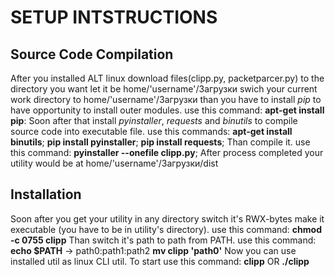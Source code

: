 # **SETUP INTSTRUCTIONS**

## **Source Code Compilation** 
After you installed ALT linux download files(clipp.py, packetparcer.py) to the directory you want let it be home/'username'/Загрузки swich your current work directory to home/'username'/Загрузки than you have to install *pip* to have opportunity to install outer modules. use this command:
**apt-get install pip**:
Soon after that install *pyinstaller*, *requests* and *binutils* to compile source code into executable file. use this commands:
**apt-get install binutils**;
**pip install pyinstaller**;
**pip install requests**;
Than compile it. use this command:
**pyinstaller --onefile clipp.py**;
After process completed your utility would be at home/'username'/Загрузки/dist

## **Installation** ##
Soon after you get your utility in any directory switch it's RWX-bytes make it executable (you have to be in utility's directory). use this command:
**chmod -c 0755 clipp**
Than switch it's path to path from PATH. use this command:
**echo $PATH** -> path0:path1:path2
**mv clipp 'path0'**
Now you can use installed util as linux CLI util. To start use this command:
**clipp** OR **./clipp**


